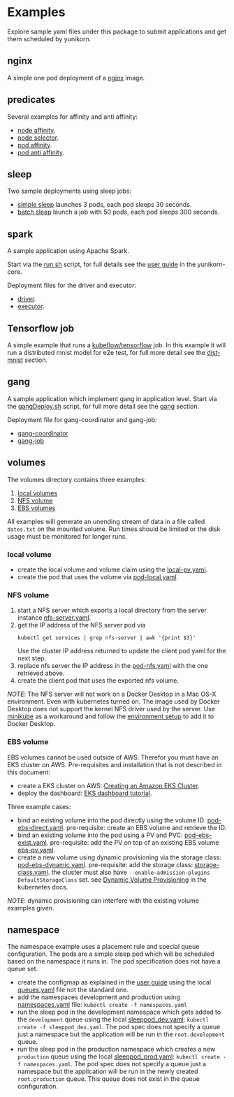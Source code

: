 <!--
* Licensed to the Apache Software Foundation (ASF) under one
* or more contributor license agreements.  See the NOTICE file
* distributed with this work for additional information
* regarding copyright ownership.  The ASF licenses this file
* to you under the Apache License, Version 2.0 (the
* "License"); you may not use this file except in compliance
* with the License.  You may obtain a copy of the License at
*
*      http://www.apache.org/licenses/LICENSE-2.0
*
* Unless required by applicable law or agreed to in writing, software
* distributed under the License is distributed on an "AS IS" BASIS,
* WITHOUT WARRANTIES OR CONDITIONS OF ANY KIND, either express or implied.
* See the License for the specific language governing permissions and
* limitations under the License.
-->

# Examples

Explore sample yaml files under this package to submit applications and get them scheduled by yunikorn.

## nginx
A simple one pod deployment of a [nginx](./nginx/nginx.yaml) image.

## predicates
Several examples for affinity and anti affinity:

* [node affinity](./predicates/node-affinity-example.yaml).
* [node selector](./predicates/pod-nodeselector-example.yaml).
* [pod affinity](./predicates/pod-affinity-example.yaml).
* [pod anti affinity](./predicates/pod-anti-affinity-example.yaml).

## sleep
Two sample deployments using sleep jobs:
* [simple sleep](./sleep/sleeppods.yaml) launches 3 pods, each pod sleeps 30 seconds.
* [batch sleep](./sleep/batch-sleep-job.yaml) launch a job with 50 pods, each pod sleeps 300 seconds.

## spark
A sample application using Apache Spark.

Start via the [run.sh](spark/cmd/run.sh) script, for full details see the [user guide](https://github.com/apache/incubator-yunikorn-core/blob/master/docs/user-guide.md) in the yunikorn-core.

Deployment files for the driver and executor: 
* [driver](spark/driver.yaml).
* [executor](spark/executor.yaml).

## Tensorflow job
A simple example that runs a [kubeflow/tensorflow](./tfjob/tf-job-mnist.yaml) job.
In this example it will run a distributed mnist model for e2e test, for full more detail see the [dist-mnist](https://github.com/kubeflow/training-operator/tree/master/examples/tensorflow/dist-mnist) section.

## gang
A sample application which implement gang in application level.
Start via the [gangDeploy.sh](./gang/cmd/gangDeploy.sh) script, for full more detail see the [gang](./gang/README.md) section.

Deployment file for gang-coordinator and gang-job:
* [gang-coordinator](./gang/gang-coordinator.yaml)
* [gang-job](./gang/gang-job.yaml)

## volumes
The volumes directory contains three examples:
1. [local volumes](#local-volume)
1. [NFS volume](#nfs-volume)
1. [EBS volumes](#ebs-volume)

All examples will generate an unending stream of data in a file called `dates.txt` on the mounted volume.
Run times should be limited or the disk usage must be monitored for longer runs. 

### local volume
* create the local volume and volume claim using the [local-pv.yaml](./volume/local-pv.yaml).
* create the pod that uses the volume via [pod-local.yaml](./volume/pod-local.yaml).

### NFS volume
1. start a NFS server which exports a local directory from the server instance [nfs-server.yaml](./volume/nfs-server.yaml).
1. get the IP address of the NFS server pod via 
   ```shell script
   kubectl get services | grep nfs-server | awk '{print $3}'
   ```
   Use the cluster IP address returned to update the client pod yaml for the next step.
1. replace nfs server the IP address in the [pod-nfs.yaml](./volume/pod-nfs.yaml) with the one retrieved above.
1. create the client pod that uses the exported nfs volume.

_NOTE_: The NFS server will not work on a Docker Desktop in a Mac OS-X environment. Even with kubernetes turned on. The image used by Docker Desktop does not support the kernel NFS driver used by the server.
Use [minikube](https://kubernetes.io/docs/tasks/tools/install-minikube/) as a workaround and follow the [environment setup](https://github.com/apache/incubator-yunikorn-core/blob/master/docs/setup/env-setup.md#installing-minikube) to add it to Docker Desktop.

### EBS volume
EBS volumes cannot be used outside of AWS. Therefor you must have an EKS cluster on AWS.
Pre-requisites and installation that is not described in this document:
* create a EKS cluster on AWS: [Creating an Amazon EKS Cluster](https://docs.aws.amazon.com/eks/latest/userguide/create-cluster.html).
* deploy the dashboard: [EKS dashboard tutorial](https://docs.aws.amazon.com/eks/latest/userguide/dashboard-tutorial.html).
  
Three example cases:
* bind an existing volume into the pod directly using the volume ID: [pod-ebs-direct.yaml](./volume/pod-ebs-direct.yaml).
    pre-requisite: create an EBS volume and retrieve the ID.
* bind an existing volume into the pod using a PV and PVC: [pod-ebs-exist.yaml](./volume/pod-ebs-exist.yaml).
    pre-requisite: add the PV on top of an existing EBS volume [ebs-pv.yaml](./volume/ebs-pv.yaml).
* create a new volume using dynamic provisioning via the storage class: [pod-ebs-dynamic.yaml](./volume/pod-ebs-dynamic.yaml).
    pre-requisite: add the storage class: [storage-class.yaml](./volume/storage-class.yaml). the cluster must also have `--enable-admission-plugins DefaultStorageClass` set.
    see [Dynamic Volume Provisioning](https://kubernetes.io/docs/concepts/storage/dynamic-provisioning/) in the kubernetes docs.
  
_NOTE_: dynamic provisioning can interfere with the existing volume examples given.

## namespace
The namespace example uses a placement rule and special queue configuration. The pods are a simple sleep pod which will be scheduled based on the namespace it runs in. The pod specification does not have a queue set.

* create the configmap as explained in the [user guide](https://github.com/apache/incubator-yunikorn-core/blob/master/docs/user-guide.md#create-the-configmap) using the local [queues.yaml](./namespace/queues.yaml) file not the standard one.
* add the namespaces development and production using [namespaces.yaml](namespace/namespaces.yaml) file: `kubectl create -f namespaces.yaml`
* run the sleep pod in the development namespace which gets added to the `development` queue using the local [sleeppod_dev.yaml](namespace/sleeppod_dev.yaml): `kubectl create -f sleeppod_dev.yaml`.
  The pod spec does not specify a queue just a namespace but the application will be run in the `root.development` queue. 
* run the sleep pod in the production namespace which creates a new `production` queue using the local [sleeppod_prod.yaml](namespace/sleeppod_prod.yaml): `kubectl create -f namespaces.yaml`.
  The pod spec does not specify a queue just a namespace but the application will be run in the newly created `root.production` queue. This queue does not exist in the queue configuration. 

